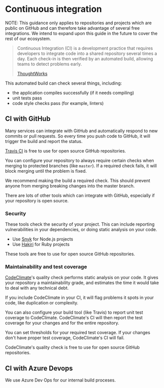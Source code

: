 # Continuous integration

NOTE: This guidance only applies to repositories and projects which are public on GitHub and can therefore take advantage of several free integrations. We intend to expand upon this guide in the future to cover the rest of our ecosystem.

> Continuous Integration (CI) is a development practice that requires developers to integrate code into a shared repository several times a day. Each check-in is then verified by an automated build, allowing teams to detect problems early.
>
> [ThoughtWorks](https://www.thoughtworks.com/continuous-integration)

This automated build can check several things, including:

- the application compiles successfully (if it needs compiling)
- unit tests pass
- code style checks pass (for example, linters)

## CI with GitHub

Many services can integrate with GitHub and automatically respond to new commits or pull requests. So every time you push code to GitHub, it will trigger the build and report the status.

[Travis CI](https://travis-ci.org/) is free to use for open source GitHub repositories.

You can configure your repository to always require certain checks when merging to protected branches (like `master`). If a required check fails, it will block merging until the problem is fixed.

We recommend making the build a required check. This should prevent anyone from merging breaking changes into the master branch.

There are lots of other tools which can integrate with GitHub, especially if your repository is open source.

### Security

These tools check the security of your project. This can include reporting vulnerabilities in your dependencies, or doing static analysis on your code.

- Use [Snyk](https://snyk.io/) for Node.js projects
- Use [Hakiri](https://hakiri.io/) for Ruby projects

These tools are free to use for open source GitHub repositories.

### Maintainability and test coverage

[CodeClimate](https://codeclimate.com/)'s quality check performs static analysis on your code. It gives your repository a maintainability grade, and estimates the time it would take to deal with any technical debt.

If you include CodeClimate in your CI, it will flag problems it spots in your code, like duplication or complexity.

You can also configure your build tool (like Travis) to report unit test coverage to CodeClimate. CodeClimate's CI will then report the test coverage for your changes and for the entire repository.

You can set thresholds for your required test coverage. If your changes don't have proper test coverage, CodeClimate's CI will fail.

CodeClimate's quality check is free to use for open source GitHub repositories.

## CI with Azure Devops

We use Azure Dev Ops for our internal build proceses.

